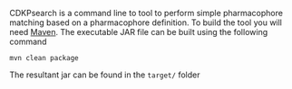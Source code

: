 CDKPsearch is a command line to tool to perform simple pharmacophore matching based on a pharmacophore definition. To build the tool
you will need [Maven](https://maven.apache.org/). The executable JAR file can be built using the following command
```
mvn clean package
```
The resultant jar can be found in the ```target/``` folder
